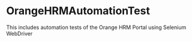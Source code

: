 # OrangeHRMAutomationTest
This includes automation tests of the Orange HRM Portal using Selenium WebDriver
